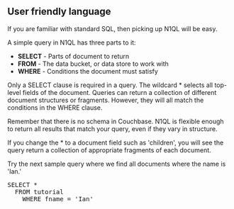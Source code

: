 ## User friendly language

If you are familiar with standard SQL, then picking up N1QL will be
easy.

A simple query in N1QL has three parts to it:

* <b>SELECT</b> - Parts of document to return
* <b>FROM</b> - The data bucket, or data store to work with
* <b>WHERE</b> - Conditions the document must satisfy

Only a SELECT clause is required in a query. The wildcard * selects
all top-level fields of the document. Queries can return a collection
of different document structures or fragments. However, they will all
match the conditions in the WHERE clause.

Remember that there is no schema in Couchbase. N1QL is flexible enough
to return all results that match your query, even if they vary in
structure.

If you change the * to a document field such as 'children', you will
see the query return a collection of appropriate fragments of each
document.

Try the next sample query where we find all documents where the name
is 'Ian.'

<pre id="example">
SELECT *
  FROM tutorial
    WHERE fname = 'Ian'
</pre>
